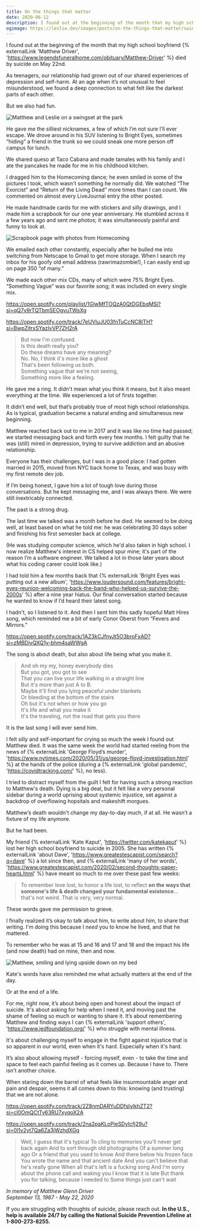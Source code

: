 ```yaml
---
title: On the things that matter
date: 2020-06-12
description: I found out at the beginning of the month that my high school boyfriend Matthew Driver died by suicide on May 22nd. Since then, I've been thinking a lot about memory and what really matters.
ogimage: https://leslie.dev/images/posts/on-the-things-that-matter/swingset.jpg
---
```


I found out at the beginning of the month that my high school boyfriend {% externalLink 'Matthew Driver', 'https://www.legendsfuneralhome.com/obituary/Matthew-Driver' %} died by suicide on May 22nd.

As teenagers, our relationship had grown out of our shared experiences of depression and self-harm. At an age when it’s not unusual to feel misunderstood, we found a deep connection to what felt like the darkest parts of each other.

But we also had fun.

![Matthew and Leslie on a swingset at the park](/images/posts/on-the-things-that-matter/swingset.jpg)

He gave me the silliest nicknames, a few of which I’m not sure I’ll ever escape. We drove around in his SUV listening to Bright Eyes, sometimes “hiding” a friend in the trunk so we could sneak one more person off campus for lunch. 

We shared queso at Taco Cabana and made tamales with his family and I ate the pancakes he made for me in his childhood kitchen. 

I dragged him to the Homecoming dance; he even smiled in some of the pictures I took, which wasn't something he normally did. We watched “The Exorcist” and “Return of the Living Dead” more times than I can count. We commented on almost every LiveJournal entry the other posted.

He made handmade cards for me with stickers and silly drawings, and I made him a scrapbook for our one year anniversary. He stumbled across it a few years ago and sent me photos; it was simultaneously painful and funny to look at.

![Scrapbook page with photos from Homecoming](/images/posts/on-the-things-that-matter/scrapbook.jpg)

We emailed each other constantly, especially after he bulled me into switching from Netscape to Gmail to get more storage. When I search my inbox for his goofy old email address (rawrimazombie!), I can easily end up on page 350 “of many.”

We made each other mix CDs, many of which were 75% Bright Eyes. “Something Vague” was our favorite song; it was included on every single mix.

https://open.spotify.com/playlist/1GlwMfTOQzA0QtDGEbqMSi?si=qQ7v9rTQTbmSEOgvuTWsXg

https://open.spotify.com/track/7eUVluJU03fnTuCcNC8ITH?si=BwpZitrxSYazIvVP7ZH2rA

> But now I'm confused.<br />
Is this death really you?<br />
Do these dreams have any meaning?<br />
No. No, I think it's more like a ghost<br />
That's been following us both.<br />
Something vague that we're not seeing,<br />
Something more like a feeling.<br />

He gave me a ring. It didn't mean what you think it means, but it also meant everything at the time. We experienced a lot of firsts together.

It didn’t end well, but that’s probably true of most high school relationships. As is typical, graduation became a natural ending and simultaneous new beginning.

<div class="separator"></div>

Matthew reached back out to me in 2017 and it was like no time had passed; we started messaging back and forth every few months. I felt guilty that he was (still) mired in depression, trying to survive addiction and an abusive relationship. 

Everyone has their challenges, but I was in a good place: I had gotten married in 2015, moved from NYC back home to Texas, and was busy with my first remote dev job.

If I’m being honest, I gave him a lot of tough love during those conversations. But he kept messaging me, and I was always there. We were still inextricably connected. 

The past is a strong drug.

The last time we talked was a month before he died. He seemed to be doing well, at least based on what he told me: he was celebrating 30 days sober and finishing his first semester back at college.

(He was studying computer science, which he'd also taken in high school. I now realize Matthew's interest in CS helped spur mine; it's part of the reason I’m a software engineer. We talked a lot in those later years about what his coding career could look like.)

I had told him a few months back that {% externalLink 'Bright Eyes was putting out a new album', 'https://www.loudersound.com/features/bright-eyes-reunion-welcoming-back-the-band-who-helped-us-survive-the-2000s' %} after a nine year hiatus. Our final conversation started because he wanted to know if I’d heard their latest song. 

I hadn't, so I listened to it. And then I sent him this sadly hopeful Matt Hires song, which reminded me a bit of early Conor Oberst from “Fevers and Mirrors.” 

https://open.spotify.com/track/1AZ3kCJfnyJt5O3broFxAD?si=zMBDiyQXQ1y-bhm4saWWgA

The song is about death, but also about life being what you make it.

> And oh my my, honey everybody dies<br />
But you got, you got to see<br />
That you can live your life walking in a straight line<br />
But it's more than just A to B.<br />
Maybe it'll find you lying peaceful under blankets<br />
Or bleeding at the bottom of the stairs<br />
Oh but it's not when or how you go<br />
It's life and what you make it<br />
It's the traveling, not the road that gets you there<br />

It is the last song I will ever send him.

<div class="separator separator--alt"></div>

I felt silly and self-important for crying so much the week I found out Matthew died. It was the same week the world had started reeling from the news of {% externalLink 'George Floyd’s murder', 'https://www.nytimes.com/2020/05/31/us/george-floyd-investigation.html' %} at the hands of the police (during a {% externalLink 'global pandemic', 'https://covidtracking.com/' %}, no less). 

I tried to distract myself from the guilt I felt for having such a strong reaction to Matthew's death. Dying is a big deal, but it felt like a very personal sidebar during a world uprising about systemic injustice, set against a backdrop of overflowing hopsitals and makeshift morgues.

Matthew’s death wouldn't change my day-to-day much, if at all. He wasn’t a fixture of my life anymore.

But he had been.

My friend {% externalLink 'Kate Kaput', 'https://twitter.com/katekaput' %} lost her high school boyfriend to suicide in 2005. She has written {% externalLink 'about Dave', 'https://www.greatestescapist.com/search?q=dave' %} a lot since then, and {% externalLink 'many of her words', 'https://www.greatestescapist.com/2020/02/second-thoughts-paper-hearts.html' %} have meant so much to me over these past few weeks:

> To remember love lost, to honor a life lost, to reflect **on the ways that someone's life & death changed your fundamental existence**... that's not weird. That is very, very normal.

These words gave me permission to grieve. 

I finally realized it’s okay to talk about him, to write about him, to share that writing. I'm doing this because I _need_ you to know he lived, and that he mattered.

To remember who he was at 15 and 16 and 17 and 18 and the impact his life (and now death) had on mine, then and now.

![Matthew, smiling and lying upside down on my bed](/images/posts/on-the-things-that-matter/matthew.jpg)

Kate's words have also reminded me what actually matters at the end of the day. 

Or at the end of a life.

For me, right now, it’s about being open and honest about the impact of suicide. It's about asking for help when I need it, and moving past the shame of feeling so much or wanting to share it. It’s about remembering Matthew and finding ways I can {% externalLink 'support others', 'https://www.jedfoundation.org/' %} who struggle with mental illness.

It's about challenging myself to engage in the fight against injustice that is so apparent in our world, even when it's hard. Especially when it's hard.

It’s also about allowing myself - forcing myself, even - to take the time and space to feel each painful feeling as it comes up. Because I have to. There isn't another choice.

When staring down the barrel of what feels like insurmountable anger and pain and despair, seems it all comes down to this: knowing (and trusting) that we are not alone.

https://open.spotify.com/track/2Z8nmDARYuDDfsIylkhZT2?si=cl0OmQCtTy63RU7xyqoX2A

https://open.spotify.com/track/2na2paKLoPieSDyIcfj29u?si=0l1v2yt7Qa6Za3jWzhdXGg

> Well, I guess that it's typical
To cling to memories you'll never get back again
And to sort through old photographs
Of a summer long ago
Or a friend that you used to know
And there below his frozen face
You wrote the name and that ancient date
And you can't believe that he's really gone
When all that's left is a fucking song
And I'm sorry about the phone call and waking you
I know that it is late
But thank you for talking, because I needed to
Some things just can't wait

_In memory of Matthew Glenn Driver_<br />
_September 13, 1987 - May 22, 2020_

If you are struggling with thoughts of suicide, please reach out. **In the U.S., help is available 24/7 by calling the National Suicide Prevention Lifeline at 1-800-273-8255.**

